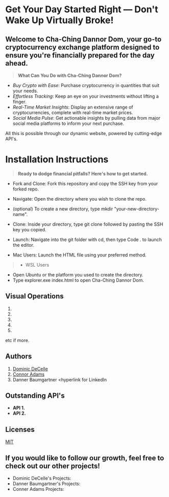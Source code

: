# **Get Your Day Started Right — Don't Wake Up Virtually Broke!**

## Welcome to Cha-Ching Dannor Dom, your go-to cryptocurrency exchange platform designed to ensure you're financially prepared for the day ahead.

> **What Can You Do with Cha-Ching Dannor Dom?**

* *Buy Crypto with Ease*: Purchase cryptocurrency in quantities that suit your needs.
* *Effortless Tracking*: Keep an eye on your investments without lifting a finger.
* *Real-Time Market Insights*: Display an extensive range of cryptocurrencies, complete with real-time market prices.
* *Social Media Pulse*: Get actionable insights by pulling data from major social media platforms to inform your next purchase.

All this is possible through our dynamic website, powered by cutting-edge API's.

# Installation Instructions

> **Ready to dodge financial pitfalls? Here's how to get started.**


* Fork and Clone: Fork this repository and copy the SSH key from your forked repo.

* Navigate: Open the directory where you wish to clone the repo.
*  (optional) To create a new directory, type mkdir "your-new-directory-name".

* Clone: Inside your directory, type git clone followed by pasting the SSH key you copied.

* Launch: Navigate into the git folder with cd, then type Code . to launch the editor.

* Mac Users:
Launch the HTML file using your preferred method.

>* WSL Users
* Open Ubuntu or the platform you used to create the directory.
* Type explorer.exe index.html to open Cha-Ching Dannor Dom.



## Visual Operations

1.
2.
3.
4.
5.
etc if more.



## Authors

1. [Dominic DeCelle](https://www.linkedin.com/in/dominic-decelle-376b02292/)
2. [Connor Adams](https://www.linkedin.com/in/connor-adams-386030b3/) 
3. Danner Baumgartner <hyperlink for LinkedIn


## Outstanding API's
* **API 1.**
* **API 2.** 





## **Licenses**

[MIT](https://github.com/dader34/phase-1-project/blob/main/LICENSE)




## If you would like to follow our growth, feel free to check out our other projects!
* Dominic DeCelle's Projects:
* Danner Baumgartner's Projects:
* Conner Adams Projects: